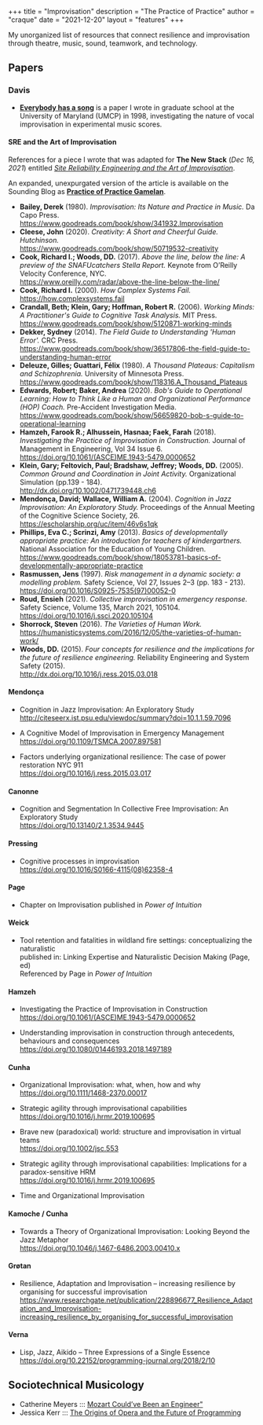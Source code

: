 +++
title = "Improvisation"
description = "The Practice of Practice"
author = "craque"
date = "2021-12-20"
layout = "features"
+++

My unorganized list of resources that connect resilience and improvisation through theatre, music, sound, teamwork, and technology.

## Papers

### Davis

- **[Everybody has a song](https://www.sounding.com/song98/)** is a paper I wrote in graduate school at the University of Maryland (UMCP) in 1998, investigating the nature of vocal improvisation in experimental music scores.

#### SRE and the Art of Improvisation

References for a piece I wrote that was adapted for **The New Stack** (_Dec 16, 2021_) entitled <i><a href="https://thenewstack.io/site-reliability-engineering-and-the-art-of-improvisation/">Site Reliability Engineering and the Art of Improvisation</a></i>.

An expanded, unexpurgated version of the article is available on the Sounding Blog as <b><a href="/2021/12/20/practice-of-practice-gamelan/">Practice of Practice Gamelan</a></b>.

* **Bailey, Derek** (1980). _Improvisation: Its Nature and Practice in Music._ Da Capo Press. <br>https://www.goodreads.com/book/show/341932.Improvisation
* **Cleese, John** (2020). _Creativity: A Short and Cheerful Guide. Hutchinson._ <br>https://www.goodreads.com/book/show/50719532-creativity
* **Cook, Richard I.; Woods, DD.** (2017). _Above the line, below the line: A preview of the SNAFUcatchers Stella Report._ Keynote from O’Reilly Velocity Conference, NYC. <br>https://www.oreilly.com/radar/above-the-line-below-the-line/
* **Cook, Richard I.** (2000). _How Complex Systems Fail._ <br>https://how.complexsystems.fail
* **Crandall, Beth; Klein, Gary; Hoffman, Robert R.** (2006). _Working Minds: A Practitioner's Guide to Cognitive Task Analysis._ MIT Press. <br>https://www.goodreads.com/book/show/5120871-working-minds
* **Dekker, Sydney** (2014). _The Field Guide to Understanding 'Human Error'._ CRC Press. <br>https://www.goodreads.com/book/show/36517806-the-field-guide-to-understanding-human-error
* **Deleuze, Gilles; Guattari, Félix** (1980). _A Thousand Plateaus: Capitalism and Schizophrenia._ University of Minnesota Press. <br>https://www.goodreads.com/book/show/118316.A_Thousand_Plateaus
* **Edwards, Robert; Baker, Andrea** (2020). _Bob's Guide to Operational Learning: How to Think Like a Human and Organizational Performance (HOP) Coach._ Pre-Accident Investigation Media. <br>https://www.goodreads.com/book/show/56659820-bob-s-guide-to-operational-learning
* **Hamzeh, Farook R.; Alhussein, Hasnaa; Faek, Farah** (2018). _Investigating the Practice of Improvisation in Construction._ Journal of Management in Engineering, Vol 34 Issue 6. <br>https://doi.org/10.1061/(ASCE)ME.1943-5479.0000652
* **Klein, Gary; Feltovich, Paul; Bradshaw, Jeffrey; Woods, DD.** (2005). _Common Ground and Coordination in Joint Activity._ Organizational Simulation (pp.139 - 184). <br>http://dx.doi.org/10.1002/0471739448.ch6
* **Mendonça, David; Wallace, William A.** (2004). _Cognition in Jazz Improvisation: An Exploratory Study._ Proceedings of the Annual Meeting of the Cognitive Science Society, 26. <br>https://escholarship.org/uc/item/46v6s1qk
* **Phillips, Eva C.; Scrinzi, Amy** (2013). _Basics of developmentally appropriate practice: An introduction for teachers of kindergartners._ National Association for the Education of Young Children. <br>https://www.goodreads.com/book/show/18053781-basics-of-developmentally-appropriate-practice
* **Rasmussen, Jens** (1997). _Risk management in a dynamic society: a modelling problem._ Safety Science, Vol 27, Issues 2–3 (pp. 183 - 213). <br>https://doi.org/10.1016/S0925-7535(97)00052-0
* **Roud, Ensieh** (2021). _Collective improvisation in emergency response._ Safety Science, Volume 135, March 2021, 105104. <br>https://doi.org/10.1016/j.ssci.2020.105104
* **Shorrock, Steven** (2016). _The Varieties of Human Work._ <br>https://humanisticsystems.com/2016/12/05/the-varieties-of-human-work/
* **Woods, DD.** (2015). _Four concepts for resilience and the implications for the future of resilience engineering._ Reliability Engineering and System Safety (2015). <br>http://dx.doi.org/10.1016/j.ress.2015.03.018

#### Mendonça

- Cognition in Jazz Improvisation: An Exploratory Study
<br><http://citeseerx.ist.psu.edu/viewdoc/summary?doi=10.1.1.59.7096>

- A Cognitive Model of Improvisation in Emergency Management
<br><https://doi.org/10.1109/TSMCA.2007.897581>

- Factors underlying organizational resilience: The case of power restoration NYC 911
<br><https://doi.org/10.1016/j.ress.2015.03.017>

#### Canonne

- Cognition and Segmentation In Collective Free Improvisation: An Exploratory Study
<br><https://doi.org/10.13140/2.1.3534.9445>

#### Pressing

- Cognitive processes in improvisation
<br><https://doi.org/10.1016/S0166-4115(08)62358-4>

#### Page

- Chapter on Improvisation published in _Power of Intuition_

#### Weick

- Tool retention and fatalities in wildland fire settings: conceptualizing the naturalistic
<br>published in: Linking Expertise and Naturalistic Decision Making (Page, ed)
<br>Referenced by Page in _Power of Intuition_

#### Hamzeh

- Investigating the Practice of Improvisation in Construction
<br><https://doi.org/10.1061/(ASCE)ME.1943-5479.0000652>

- Understanding improvisation in construction through antecedents, behaviours and consequences
<br><https://doi.org/10.1080/01446193.2018.1497189>

#### Cunha

- Organizational Improvisation: what, when, how and why
<br><https://doi.org/10.1111/1468-2370.00017>

- Strategic agility through improvisational capabilities
<br><https://doi.org/10.1016/j.hrmr.2019.100695>

- Brave new (paradoxical) world: structure and improvisation in virtual teams
<br><https://doi.org/10.1002/jsc.553>

- Strategic agility through improvisational capabilities: Implications for a paradox-sensitive HRM
<br><https://doi.org/10.1016/j.hrmr.2019.100695>

- Time and Organizational Improvisation

#### Kamoche / Cunha

- Towards a Theory of Organizational Improvisation: Looking Beyond the Jazz Metaphor
<br><https://doi.org/10.1046/j.1467-6486.2003.00410.x>

#### Grøtan

- Resilience, Adaptation and Improvisation – increasing resilience by organising for successful improvisation
<br><https://www.researchgate.net/publication/228896677_Resilience_Adaptation_and_Improvisation-increasing_resilience_by_organising_for_successful_improvisation>

#### Verna

- Lisp, Jazz, Aikido – Three Expressions of a Single Essence
<br><https://doi.org/10.22152/programming-journal.org/2018/2/10>


## Sociotechnical Musicology

- Catherine Meyers ::: <a href="https://youtu.be/n1U1rcThnzw">Mozart Could’ve Been an Engineer"</a>
- Jessica Kerr ::: <a href="https://blog.atomist.com/the-origins-of-opera-and-the-future-of-programming/">The Origins of Opera and the Future of Programming</a>

